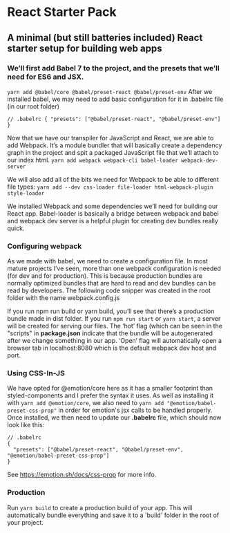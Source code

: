 # React Starter Pack

## A minimal (but still batteries included) React starter setup for building web apps

### We’ll first add Babel 7 to the project, and the presets that we’ll need for ES6 and JSX.

`yarn add @babel/core @babel/preset-react @babel/preset-env` After we installed babel, we may need
to add basic configuration for it in .babelrc file (in our root folder)

`// .babelrc { "presets": ["@babel/preset-react", "@babel/preset-env"] }`

Now that we have our transpiler for JavaScript and React, we are able to add Webpack. It’s a module
bundler that will basically create a dependency graph in the project and spit a packaged JavaScript
file that we’ll attach to our index html.
`yarn add webpack webpack-cli babel-loader webpack-dev-server`

We will also add all of the bits we need for Webpack to be able to different file types:
`yarn add --dev css-loader file-loader html-webpack-plugin style-loader`

We installed Webpack and some dependencies we’ll need for building our React app. Babel-loader is
basically a bridge between webpack and babel and webpack dev server is a helpful plugin for creating
dev bundles really quick.

### Configuring webpack

As we made with babel, we need to create a configuration file. In most mature projects I’ve seen,
more than one webpack configuration is needed (for dev and for production). This is because
production bundles are normally optimized bundles that are hard to read and dev bundles can be read
by developers. The following code snipper was created in the root folder with the name
webpack.config.js

If you run npm run build or yarn build, you’ll see that there’s a production bundle made in dist
folder. If you run `npm run start` or `yarn start`, a server will be created for serving our files.
The ‘hot’ flag (which can be seen in the "scripts" in **package.json** indicate that the bundle will
be autogenerated after we change something in our app. ‘Open’ flag will automatically open a browser
tab in localhost:8080 which is the default webpack dev host and port.

### Using CSS-In-JS

We have opted for @emotion/core here as it has a smaller footprint than styled-components and I
prefer the syntax it uses. As well as installing it with `yarn add @emotion/core`, we also need to
`yarn add "@emotion/babel-preset-css-prop"` in order for emotion's jsx calls to be handled properly.
Once installed, we then need to update our **.babelrc** file, which should now look like this:

```
// .babelrc
{
  "presets": ["@babel/preset-react", "@babel/preset-env", "@emotion/babel-preset-css-prop"]
}
```

See https://emotion.sh/docs/css-prop for more info.

### Production

Run `yarn build` to create a production build of your app. This will automatically bundle everything
and save it to a 'build' folder in the root of your project.

